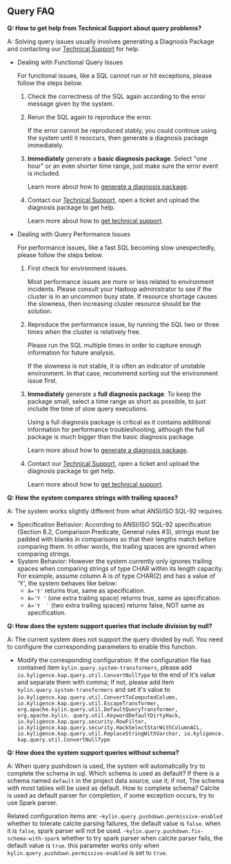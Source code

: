 ## Query FAQ

**Q: How to get help from Technical Support about query problems?**

A: Solving query issues usually involves generating a Diagnosis Package and contacting our [Technical Support](https://support.kyligence.io/) for help.

- Dealing with Functional Query Issues

  For functional issues, like a SQL cannot run or hit exceptions, please follow the steps below.

  1. Check the correctness of the SQL again according to the error message given by the system.

  2. Rerun the SQL again to reproduce the error.

     If the error cannot be reproduced stably, you could continue using the system until it reoccurs, then generate a diagnosis package immediately.

  3. **Immediately** generate a **basic diagnosis package**. Select "one hour" or an even shorter time range, just make sure the error event is included.

     Learn more about how to [generate a diagnosis package](../operation/monitor_diagnosis/diag.en.md).

  4. Contact our [Technical Support](https://support.kyligence.io/), open a ticket and upload the diagnosis package to get help.

     Learn more about how to [get technical support](../operation/monitor_diagnosis/get_support.en.md).

- Dealing with Query Performance Issues

  For performance issues, like a fast SQL becoming slow unexpectedly, please follow the steps below.

  1. First check for environment issues.

     Most performance issues are more or less related to environment incidents. Please consult your Hadoop administrator to see if the cluster is in an uncommon busy state. If resource shortage causes the slowness, then increasing cluster resource should be the solution.

  2. Reproduce the performance issue, by running the SQL two or three times when the cluster is relatively free.

     Please run the SQL multiple times in order to capture enough information for future analysis.

     If the slowness is not stable, it is often an indicator of unstable environment. In that case, recommend sorting out the environment issue first.

  3. **Immediately** generate a **full diagnosis package**. To keep the package small, select a time range as short as possible, to just include the time of slow query executions.

     Using a full diagnosis package is critical as it contains additional information for performance troubleshooting, although the full package is much bigger than the basic diagnosis package.

     Learn more about how to [generate a diagnosis package](../operation/monitor_diagnosis/diag.en.md).

  4. Contact our [Technical Support](https://support.kyligence.io/), open a ticket and upload the diagnosis package to get help.

     Learn more about how to [get technical support](../operation/monitor_diagnosis/get_support.en.md).



**Q: How the system compares strings with trailing spaces?**

A: The system works slightly different from what ANSI/ISO SQL-92 requires.

- Specification Behavior: According to ANSI/ISO SQL-92 specification (Section 8.2, Comparison Predicate, General rules #3), strings must be padded with blanks in comparisons so that their lengths match before comparing them. In other words, the trailing spaces are ignored when comparing strings.
- System Behavior: However the system currently only ignores trailing spaces when comparing strings of type CHAR within its length capacity. For example, assume column A is of type CHAR(2) and has a value of 'Y', the system behaves like below:
  - `A='Y'` returns true, same as specification.
  - `A='Y '` (one extra trailing space) returns true, same as specification.
  - `A='Y  '` (two extra trailing spaces) returns false, NOT same as specification.



**Q: How does the system support queries that include division by null?**

A: The current system does not support the query divided by null. You need to configure the corresponding parameters to enable this function.

- Modify the corresponding configuration: If the configuration file has contained item `kylin.query.system-transformers`, please add `io.kyligence.kap.query.util.ConvertNullType` to the end of it's value and separate them with comma; If not, please add item `kylin.query.system-transformers` and set it's value to `io.kyligence.kap.query.util.ConvertToComputedColumn, io.kyligence.kap.query.util.EscapeTransformer, org.apache.kylin.query.util.DefaultQueryTransformer, org.apache.kylin. query.util.KeywordDefaultDirtyHack, io.kyligence.kap.query.security.RowFilter, io.kyligence.kap.query.security.HackSelectStarWithColumnACL, io.kyligence.kap.query.util.ReplaceStringWithVarchar, io.kyligence. kap.query.util.ConvertNullType`



**Q: How does the system support queries without schema?**

A: When query pushdown is used, the system will automatically try to complete the schema in sql. Which schema is used as default? If there is a schema named `default` in the project data source, use it; if not, The schema with most tables will be used as default. How to complete schema? Calcite is used as default parser for completion, if some exception occurs, try to use Spark parser.

Related configuration items are:
-`kylin.query.pushdown.permissive-enabled` whether to tolerate calcite parsing failures, the default value is `false`. when it is `false`, spark parser will not be used.
-`kylin.query.pushdown.fix-schema-with-spark` whether to try spark parser when calcite parser fails, the default value is `true`. this parameter works only when `kylin.query.pushdown.permissive-enabled` is set to `true`.

